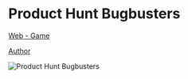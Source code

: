 # Product Hunt Bugbusters
 
[Web - Game](https://vivirenremoto.github.io/producthuntgame/)

[Author](https://twitter.com/vivirenremoto)

![Product Hunt Bugbusters](https://vivirenremoto.github.io/producthuntgame/static/social.png)
